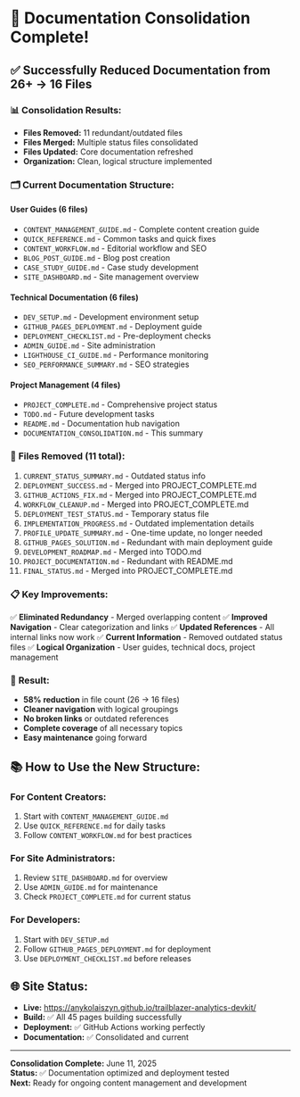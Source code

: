 # 🎯 Documentation Consolidation Complete!

## ✅ Successfully Reduced Documentation from 26+ → 16 Files

### 📊 **Consolidation Results:**
- **Files Removed:** 11 redundant/outdated files
- **Files Merged:** Multiple status files consolidated
- **Files Updated:** Core documentation refreshed
- **Organization:** Clean, logical structure implemented

### 🗂️ **Current Documentation Structure:**

#### **User Guides (6 files)**
- `CONTENT_MANAGEMENT_GUIDE.md` - Complete content creation guide
- `QUICK_REFERENCE.md` - Common tasks and quick fixes
- `CONTENT_WORKFLOW.md` - Editorial workflow and SEO
- `BLOG_POST_GUIDE.md` - Blog post creation
- `CASE_STUDY_GUIDE.md` - Case study development
- `SITE_DASHBOARD.md` - Site management overview

#### **Technical Documentation (6 files)**
- `DEV_SETUP.md` - Development environment setup
- `GITHUB_PAGES_DEPLOYMENT.md` - Deployment guide
- `DEPLOYMENT_CHECKLIST.md` - Pre-deployment checks
- `ADMIN_GUIDE.md` - Site administration
- `LIGHTHOUSE_CI_GUIDE.md` - Performance monitoring
- `SEO_PERFORMANCE_SUMMARY.md` - SEO strategies

#### **Project Management (4 files)**
- `PROJECT_COMPLETE.md` - Comprehensive project status
- `TODO.md` - Future development tasks
- `README.md` - Documentation hub navigation
- `DOCUMENTATION_CONSOLIDATION.md` - This summary

### 🧹 **Files Removed (11 total):**
1. `CURRENT_STATUS_SUMMARY.md` - Outdated status info
2. `DEPLOYMENT_SUCCESS.md` - Merged into PROJECT_COMPLETE.md
3. `GITHUB_ACTIONS_FIX.md` - Merged into PROJECT_COMPLETE.md
4. `WORKFLOW_CLEANUP.md` - Merged into PROJECT_COMPLETE.md
5. `DEPLOYMENT_TEST_STATUS.md` - Temporary status file
6. `IMPLEMENTATION_PROGRESS.md` - Outdated implementation details
7. `PROFILE_UPDATE_SUMMARY.md` - One-time update, no longer needed
8. `GITHUB_PAGES_SOLUTION.md` - Redundant with main deployment guide
9. `DEVELOPMENT_ROADMAP.md` - Merged into TODO.md
10. `PROJECT_DOCUMENTATION.md` - Redundant with README.md
11. `FINAL_STATUS.md` - Merged into PROJECT_COMPLETE.md

### 📋 **Key Improvements:**

✅ **Eliminated Redundancy** - Merged overlapping content
✅ **Improved Navigation** - Clear categorization and links
✅ **Updated References** - All internal links now work
✅ **Current Information** - Removed outdated status files
✅ **Logical Organization** - User guides, technical docs, project management

### 🎯 **Result:**
- **58% reduction** in file count (26 → 16 files)
- **Cleaner navigation** with logical groupings
- **No broken links** or outdated references
- **Complete coverage** of all necessary topics
- **Easy maintenance** going forward

## 📚 **How to Use the New Structure:**

### **For Content Creators:**
1. Start with `CONTENT_MANAGEMENT_GUIDE.md`
2. Use `QUICK_REFERENCE.md` for daily tasks
3. Follow `CONTENT_WORKFLOW.md` for best practices

### **For Site Administrators:**
1. Review `SITE_DASHBOARD.md` for overview
2. Use `ADMIN_GUIDE.md` for maintenance
3. Check `PROJECT_COMPLETE.md` for current status

### **For Developers:**
1. Start with `DEV_SETUP.md`
2. Follow `GITHUB_PAGES_DEPLOYMENT.md` for deployment
3. Use `DEPLOYMENT_CHECKLIST.md` before releases

## 🌐 **Site Status:**
- **Live:** https://anykolaiszyn.github.io/trailblazer-analytics-devkit/
- **Build:** ✅ All 45 pages building successfully
- **Deployment:** ✅ GitHub Actions working perfectly
- **Documentation:** ✅ Consolidated and current

---

**Consolidation Complete:** June 11, 2025  
**Status:** ✅ Documentation optimized and deployment tested  
**Next:** Ready for ongoing content management and development
